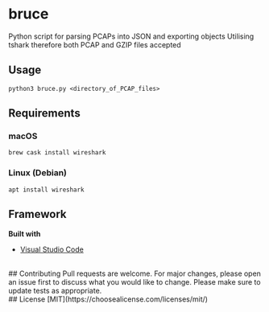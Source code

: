 # bruce
Python script for parsing PCAPs into JSON and exporting objects
Utilising tshark therefore both PCAP and GZIP files accepted
<br>
## Usage
``` python3 bruce.py <directory_of_PCAP_files> ```
<br>
## Requirements
### macOS
``` brew cask install wireshark ```
### Linux (Debian)
``` apt install wireshark ```
<br>
## Framework
<b>Built with</b>
- [Visual Studio Code](https://code.visualstudio.com)
<br>
## Contributing
Pull requests are welcome. For major changes, please open an issue first to discuss what you would like to change.
Please make sure to update tests as appropriate.
<br>
## License
[MIT](https://choosealicense.com/licenses/mit/)
